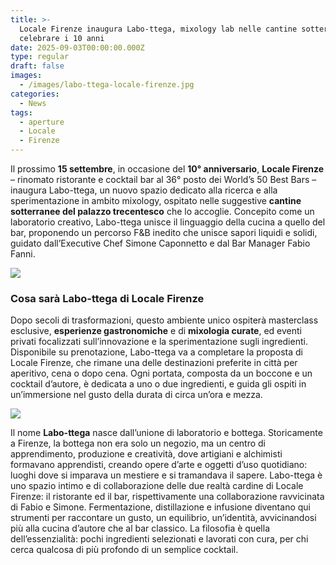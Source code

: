 ```yaml
---
title: >-
  Locale Firenze inaugura Labo-ttega, mixology lab nelle cantine sotterranee per
  celebrare i 10 anni
date: 2025-09-03T00:00:00.000Z
type: regular
draft: false
images:
  - /images/labo-ttega-locale-firenze.jpg
categories:
  - News
tags:
  - aperture
  - Locale
  - Firenze
---
```


Il prossimo **15 settembre**, in occasione del **10° anniversario**, **Locale Firenze** – rinomato ristorante e cocktail bar al 36° posto dei World’s 50 Best Bars – inaugura Labo-ttega, un nuovo spazio dedicato alla ricerca e alla sperimentazione in ambito mixology, ospitato nelle suggestive **cantine sotterranee del palazzo trecentesco** che lo accoglie. Concepito come un laboratorio creativo, Labo-ttega unisce il linguaggio della cucina a quello del bar, proponendo un percorso F\&B inedito che unisce sapori liquidi e solidi, guidato dall’Executive Chef Simone Caponnetto e dal Bar Manager Fabio Fanni.

![](/images/labo-ttega-firenze-locale.jpg)

### Cosa sarà Labo-ttega di Locale Firenze

Dopo secoli di trasformazioni, questo ambiente unico ospiterà masterclass esclusive, **esperienze gastronomiche** e di **mixologia curate**, ed eventi privati focalizzati sull’innovazione e la sperimentazione sugli ingredienti. Disponibile su prenotazione, Labo-ttega va a completare la proposta di Locale Firenze, che rimane una delle destinazioni preferite in città per aperitivo, cena o dopo cena. Ogni portata, composta da un boccone e un cocktail d’autore, è dedicata a uno o due ingredienti, e guida gli ospiti in un’immersione nel gusto della durata di circa un’ora e mezza.

![](/images/labo-ttega.jpg)

Il nome **Labo-ttega** nasce dall’unione di laboratorio e bottega. Storicamente a Firenze, la bottega non era solo un negozio, ma un centro di apprendimento, produzione e creatività, dove artigiani e alchimisti formavano apprendisti, creando opere d’arte e oggetti d’uso quotidiano: luoghi dove si imparava un mestiere e si tramandava il sapere. Labo-ttega è uno spazio intimo e di collaborazione delle due realtà cardine di Locale Firenze: il ristorante ed il bar, rispettivamente una collaborazione ravvicinata di Fabio e Simone. Fermentazione, distillazione e infusione diventano qui strumenti per raccontare un gusto, un equilibrio, un’identità, avvicinandosi più alla cucina d’autore che al bar classico. La filosofia è quella dell’essenzialità: pochi ingredienti selezionati e lavorati con cura, per chi cerca qualcosa di più profondo di un semplice cocktail.
